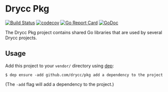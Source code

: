 # Drycc Pkg

[![Build Status](https://travis-ci.org/drycc/pkg.svg?branch=master)](https://travis-ci.org/drycc/pkg)
[![codecov](https://codecov.io/gh/drycc/pkg/branch/master/graph/badge.svg)](https://codecov.io/gh/drycc/pkg)
[![Go Report Card](https://goreportcard.com/badge/github.com/drycc/pkg)](https://goreportcard.com/report/github.com/drycc/pkg)
[![GoDoc](https://godoc.org/github.com/drycc/pkg?status.svg)](https://godoc.org/github.com/drycc/pkg)

The Drycc Pkg project contains shared Go libraries that are used by
several Drycc projects.

## Usage

Add this project to your `vendor/` directory using
[dep](https://github.com/golang/dep):

```
$ dep ensure -add github.com/drycc/pkg add a dependency to the project
```

(The `-add` flag will add a dependency to the project.)
